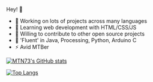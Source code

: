 Hey! 👋

- 🔭 Working on lots of projects across many languages
- 🌱 Learning web development with HTML/CSS/JS
- 👯 Willing to contribute to other open source projects
- 💬 'Fluent' in Java, Processing, Python, Arduino C
- ⚡ Avid MTBer


[![MTN73's GitHub stats](https://github-readme-stats.vercel.app/api?username=MTN73)](https://github.com/MTN73)

[![Top Langs](https://github-readme-stats.vercel.app/api/top-langs/?username=MTN73)](https://github.com/MTN73)
